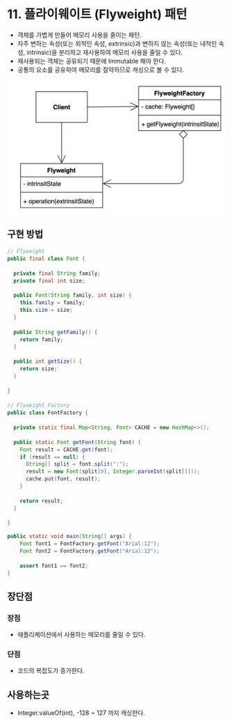 # 11. 플라이웨이트 (Flyweight) 패턴

- 객체를 가볍게 만들어 메모리 사용을 줄이는 패턴.
- 자주 변하는 속성(또는 외적인 속성, extrinsic)과 변하지 않는 속성(또는 내적인 속성, intrinsic)을 분리하고 재사용하여 메모리 사용을 줄일 수 있다.
- 재사용되는 객체는 공유되기 때문에 Immutable 해야 한다.
- 공통의 요소를 공유하여 메모리를 절약하므로 캐싱으로 볼 수 있다.

![11.png](../images/11.png)

## 구현 방법

```java
// Flyweight
public final class Font {

  private final String family;
  private final int size;

  public Font(String family, int size) {
    this.family = family;
    this.size = size;
  }

  public String getFamily() {
    return family;
  }

  public int getSize() {
    return size;
  }
  
}

// Flyweight Factory
public class FontFactory {

  private static final Map<String, Font> CACHE = new HashMap<>();

  public static Font getFont(String font) {
    Font result = CACHE.get(font);
    if (result == null) {
      String[] split = font.split(":");
      result = new Font(split[0], Integer.parseInt(split[1]));
      cache.put(font, result);
    }
    
    return result;
  }
  
}
```

```java
public static void main(String[] args) {
    Font font1 = FontFactory.getFont("Arial:12");
    Font font2 = FontFactory.getFont("Arial:12");

    assert font1 == font2;
}
```

## 장단점

### 장점

- 애플리케이션에서 사용하는 메모리를 줄일 수 있다.

### 단점

- 코드의 복잡도가 증가한다.

## 사용하는곳

- Integer.valueOf(int), -128 ~ 127 까지 캐싱한다.
